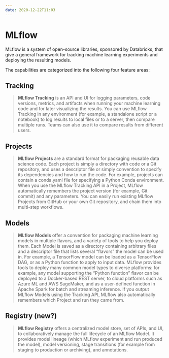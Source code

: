 ```yaml
---
date: 2020-12-22T11:03
---
```


# MLflow

MLflow is a system of open-source libraries, sponsored by Databricks, that give
a general framework for tracking machine learning experiments and deploying the
resulting models.

The capabilities are categorized into the following four feature areas:

## Tracking

> **MLflow Tracking** is an API and UI for logging parameters, code versions,
> metrics, and artifacts when running your machine learning code and for later
> visualizing the results. You can use MLflow Tracking in any environment (for
> example, a standalone script or a notebook) to log results to local files or
> to a server, then compare multiple runs. Teams can also use it to compare
> results from different users.

## Projects

> **MLflow Projects** are a standard format for packaging reusable data science
> code. Each project is simply a directory with code or a Git repository, and
> uses a descriptor file or simply convention to specify its dependencies and
> how to run the code. For example, projects can contain a conda.yaml file for
> specifying a Python Conda environment. When you use the MLflow Tracking API
> in a Project, MLflow automatically remembers the project version (for
> example, Git commit) and any parameters. You can easily run existing MLflow
> Projects from GitHub or your own Git repository, and chain them into
> multi-step workflows.

## Models

> **MLflow Models** offer a convention for packaging machine learning models in
> multiple flavors, and a variety of tools to help you deploy them. Each Model
> is saved as a directory containing arbitrary files and a descriptor file that
> lists several “flavors” the model can be used in. For example, a TensorFlow
> model can be loaded as a TensorFlow DAG, or as a Python function to apply to
> input data. MLflow provides tools to deploy many common model types to
> diverse platforms: for example, any model supporting the “Python function”
> flavor can be deployed to a Docker-based REST server, to cloud platforms such
> as Azure ML and AWS SageMaker, and as a user-defined function in Apache Spark
> for batch and streaming inference. If you output MLflow Models using the
> Tracking API, MLflow also automatically remembers which Project and run they
> came from.

## Registry (new?)

> **MLflow Registry** offers a centralized model store, set of APIs, and UI, to
> collaboratively manage the full lifecycle of an MLflow Model. It provides
> model lineage (which MLflow experiment and run produced the model), model
> versioning, stage transitions (for example from staging to production or
> archiving), and annotations.
